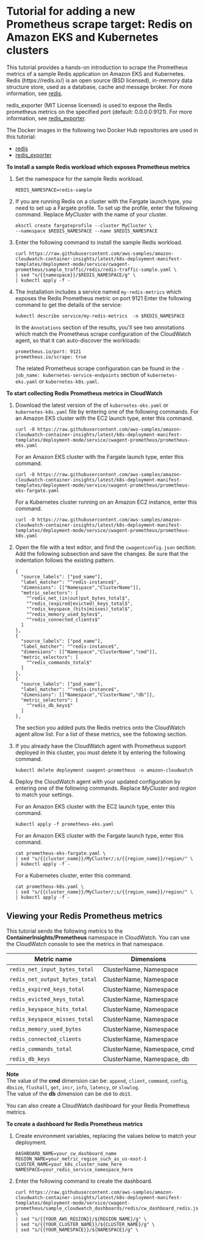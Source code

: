 # Tutorial for adding a new Prometheus scrape target: Redis on Amazon EKS and Kubernetes clusters<a name="ContainerInsights-Prometheus-Setup-redis-eks"></a>

This tutorial provides a hands\-on introduction to scrape the Prometheus metrics of a sample Redis application on Amazon EKS and Kubernetes\. Redis \(https://redis\.io/\) is an open source \(BSD licensed\), in\-memory data structure store, used as a database, cache and message broker\. For more information, see [ redis](https://redis.io/)\.

redis\_exporter \(MIT License licensed\) is used to expose the Redis prometheus metrics on the specified port \(default: 0\.0\.0\.0:9121\)\. For more information, see [ redis\_exporter](https://github.com/oliver006/redis_exporter)\.

The Docker images in the following two Docker Hub repositories are used in this tutorial: 
+ [ redis](https://hub.docker.com/_/redis?tab=description)
+ [ redis\_exporter](https://hub.docker.com/r/oliver006/redis_exporter)

**To install a sample Redis workload which exposes Prometheus metrics**

1. Set the namespace for the sample Redis workload\.

   ```
   REDIS_NAMESPACE=redis-sample
   ```

1. If you are running Redis on a cluster with the Fargate launch type, you need to set up a Fargate profile\. To set up the profile, enter the following command\. Replace *MyCluster* with the name of your cluster\.

   ```
   eksctl create fargateprofile --cluster MyCluster \
   --namespace $REDIS_NAMESPACE --name $REDIS_NAMESPACE
   ```

1. Enter the following command to install the sample Redis workload\.

   ```
   curl https://raw.githubusercontent.com/aws-samples/amazon-cloudwatch-container-insights/latest/k8s-deployment-manifest-templates/deployment-mode/service/cwagent-prometheus/sample_traffic/redis/redis-traffic-sample.yaml \
   | sed "s/{{namespace}}/$REDIS_NAMESPACE/g" \
   | kubectl apply -f -
   ```

1. The installation includes a service named `my-redis-metrics` which exposes the Redis Prometheus metric on port 9121 Enter the following command to get the details of the service: 

   ```
   kubectl describe service/my-redis-metrics  -n $REDIS_NAMESPACE
   ```

   In the `Annotations` section of the results, you'll see two annotations which match the Prometheus scrape configuration of the CloudWatch agent, so that it can auto\-discover the workloads:

   ```
   prometheus.io/port: 9121
   prometheus.io/scrape: true
   ```

   The related Prometheus scrape configuration can be found in the `- job_name: kubernetes-service-endpoints` section of `kubernetes-eks.yaml` or `kubernetes-k8s.yaml`\.

**To start collecting Redis Prometheus metrics in CloudWatch**

1. Download the latest version of the of `kubernetes-eks.yaml` or `kubernetes-k8s.yaml` file by entering one of the following commands\. For an Amazon EKS cluster with the EC2 launch type, enter this command\.

   ```
   curl -O https://raw.githubusercontent.com/aws-samples/amazon-cloudwatch-container-insights/latest/k8s-deployment-manifest-templates/deployment-mode/service/cwagent-prometheus/prometheus-eks.yaml
   ```

   For an Amazon EKS cluster with the Fargate launch type, enter this command\.

   ```
   curl -O https://raw.githubusercontent.com/aws-samples/amazon-cloudwatch-container-insights/latest/k8s-deployment-manifest-templates/deployment-mode/service/cwagent-prometheus/prometheus-eks-fargate.yaml
   ```

   For a Kubernetes cluster running on an Amazon EC2 instance, enter this command\.

   ```
   curl -O https://raw.githubusercontent.com/aws-samples/amazon-cloudwatch-container-insights/latest/k8s-deployment-manifest-templates/deployment-mode/service/cwagent-prometheus/prometheus-k8s.yaml
   ```

1. Open the file with a text editor, and find the `cwagentconfig.json` section\. Add the following subsection and save the changes\. Be sure that the indentation follows the existing pattern\.

   ```
   {
     "source_labels": ["pod_name"],
     "label_matcher": "^redis-instance$",
     "dimensions": [["Namespace","ClusterName"]],
     "metric_selectors": [
       "^redis_net_(in|out)put_bytes_total$",
       "^redis_(expired|evicted)_keys_total$",
       "^redis_keyspace_(hits|misses)_total$",
       "^redis_memory_used_bytes$",
       "^redis_connected_clients$"
     ]
   },
   {
     "source_labels": ["pod_name"],
     "label_matcher": "^redis-instance$",
     "dimensions": [["Namespace","ClusterName","cmd"]],
     "metric_selectors": [
       "^redis_commands_total$"
     ]
   },
   {
     "source_labels": ["pod_name"],
     "label_matcher": "^redis-instance$",
     "dimensions": [["Namespace","ClusterName","db"]],
     "metric_selectors": [
       "^redis_db_keys$"
     ]
   },
   ```

   The section you added puts the Redis metrics onto the CloudWatch agent allow list\. For a list of these metrics, see the following section\.

1. If you already have the CloudWatch agent with Prometheus support deployed in this cluster, you must delete it by entering the following command\.

   ```
   kubectl delete deployment cwagent-prometheus -n amazon-cloudwatch
   ```

1. Deploy the CloudWatch agent with your updated configuration by entering one of the following commands\. Replace *MyCluster* and *region* to match your settings\.

   For an Amazon EKS cluster with the EC2 launch type, enter this command\.

   ```
   kubectl apply -f prometheus-eks.yaml
   ```

   For an Amazon EKS cluster with the Fargate launch type, enter this command\.

   ```
   cat prometheus-eks-fargate.yaml \
   | sed "s/{{cluster_name}}/MyCluster/;s/{{region_name}}/region/" \
   | kubectl apply -f -
   ```

   For a Kubernetes cluster, enter this command\.

   ```
   cat prometheus-k8s.yaml \
   | sed "s/{{cluster_name}}/MyCluster/;s/{{region_name}}/region/" \
   | kubectl apply -f -
   ```

## Viewing your Redis Prometheus metrics<a name="ContainerInsights-Prometheus-Setup-redis-eks-view"></a>

This tutorial sends the following metrics to the **ContainerInsights/Prometheus** namespace in CloudWatch\. You can use the CloudWatch console to see the metrics in that namespace\.


| Metric name | Dimensions | 
| --- | --- | 
|  `redis_net_input_bytes_total` |  ClusterName, Namespace  | 
|  `redis_net_output_bytes_total` |  ClusterName, Namespace  | 
|  `redis_expired_keys_total` |  ClusterName, Namespace  | 
|  `redis_evicted_keys_total` |  ClusterName, Namespace  | 
|  `redis_keyspace_hits_total` |  ClusterName, Namespace  | 
|  `redis_keyspace_misses_total` |  ClusterName, Namespace  | 
|  `redis_memory_used_bytes` |  ClusterName, Namespace  | 
|  `redis_connected_clients` |  ClusterName, Namespace  | 
|  `redis_commands_total` |  ClusterName, Namespace, cmd  | 
|  `redis_db_keys` |  ClusterName, Namespace, db  | 

**Note**  
The value of the **cmd** dimension can be: `append`, `client`, `command`, `config`, `dbsize`, `flushall`, `get`, `incr`, `info`, `latency`, or `slowlog`\.  
The value of the **db** dimension can be `db0` to `db15`\. 

You can also create a CloudWatch dashboard for your Redis Prometheus metrics\.

**To create a dashboard for Redis Prometheus metrics**

1. Create environment variables, replacing the values below to match your deployment\.

   ```
   DASHBOARD_NAME=your_cw_dashboard_name
   REGION_NAME=your_metric_region_such_as_us-east-1
   CLUSTER_NAME=your_k8s_cluster_name_here
   NAMESPACE=your_redis_service_namespace_here
   ```

1. Enter the following command to create the dashboard\.

   ```
   curl https://raw.githubusercontent.com/aws-samples/amazon-cloudwatch-container-insights/latest/k8s-deployment-manifest-templates/deployment-mode/service/cwagent-prometheus/sample_cloudwatch_dashboards/redis/cw_dashboard_redis.json \
   | sed "s/{{YOUR_AWS_REGION}}/${REGION_NAME}/g" \
   | sed "s/{{YOUR_CLUSTER_NAME}}/${CLUSTER_NAME}/g" \
   | sed "s/{{YOUR_NAMESPACE}}/${NAMESPACE}/g" \
   ```